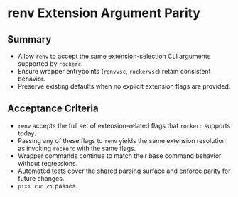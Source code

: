 # renv Extension Argument Parity

## Summary
- Allow `renv` to accept the same extension-selection CLI arguments supported by `rockerc`.
- Ensure wrapper entrypoints (`renvvsc`, `rockervsc`) retain consistent behavior.
- Preserve existing defaults when no explicit extension flags are provided.

## Acceptance Criteria
- `renv` accepts the full set of extension-related flags that `rockerc` supports today.
- Passing any of these flags to `renv` yields the same extension resolution as invoking `rockerc` with the same flags.
- Wrapper commands continue to match their base command behavior without regressions.
- Automated tests cover the shared parsing surface and enforce parity for future changes.
- `pixi run ci` passes.
